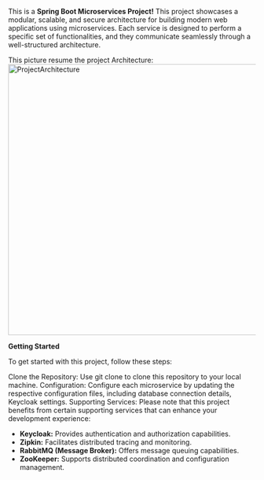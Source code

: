 This is a **Spring Boot Microservices Project!** This project showcases
a modular, scalable, and secure architecture for building modern web applications 
using microservices. Each service is designed to perform a specific set of functionalities,
and they communicate seamlessly through a well-structured architecture.

This picture resume the project Architecture:
               <img width="551" alt="ProjectArchitecture" src="https://github.com/oussabi-tarek/microservices-springboot/assets/104314459/d30d24b0-1e42-46b7-a783-ba07282030cf">

**Getting Started**

To get started with this project, follow these steps:

Clone the Repository: Use git clone to clone this repository to your local machine.
Configuration: Configure each microservice by updating the respective configuration files, including database connection details, Keycloak settings.
Supporting Services: Please note that this project benefits from certain supporting services that can enhance your development experience:

- **Keycloak:** Provides authentication and authorization capabilities.
- **Zipkin:** Facilitates distributed tracing and monitoring.
- **RabbitMQ (Message Broker):** Offers message queuing capabilities.
- **ZooKeeper:** Supports distributed coordination and configuration management.
